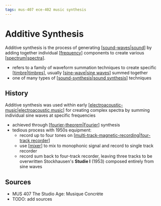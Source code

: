 ```yaml
---
tags: mus-407 ece-402 music synthesis
---
```


# Additive Synthesis

Additive synthesis is the process of generating [[sound-waves|sound]] by adding together individual [[frequency]] components to create various [[spectrum|spectra]].

- refers to a family of waveform summation techniques to create specific [[timbre|timbres]], usually [[sine-wave|sine waves]] summed together
- one of many types of [[sound-synthesis|sound synthesis]] techniques

## History

Additive synthesis was used within early [[electroacoustic-music|electroacoustic music]] for creating complex spectra by summing individual sine waves at specific frequencies

- achieved through [[fourier-theorem|Fourier]] synthesis
- tedious process with 1950s equipment:
  - record up to four tones on [[multi-track-magnetic-recording|four-track recorder]]
  - use [[mixer]] to mix to monophonic signal and record to single track recorder
  - record sum back to four-track recorder, leaving three tracks to be overwritten
    Stockhausen's **Studie I** (1953) composed entirely from sine waves

## Sources

- MUS 407 The Studio Age: Musique Concrète
- TODO: add sources

[//begin]: # "Autogenerated link references for markdown compatibility"
[sound-waves|sound]: sound-waves "Sound Waves"
[frequency]: frequency "Frequency"
[spectrum|spectra]: spectrum "Spectrum"
[timbre|timbres]: timbre "Timbre"
[sine-wave|sine waves]: sine-wave "Sine wave"
[sound-synthesis|sound synthesis]: sound-synthesis "Sound Synthesis"
[electroacoustic-music|electroacoustic music]: electroacoustic-music "Electroacoustic Music"
[fourier-theorem|Fourier]: fourier-theorem "Fourier Theorem"
[multi-track-magnetic-recording|four-track recorder]: multi-track-magnetic-recording "Multi-track magnetic recording"
[mixer]: mixer "Mixer"
[//end]: # "Autogenerated link references"